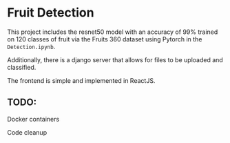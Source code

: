 # Fruit Detection
This project includes the resnet50 model with an accuracy of 99% trained on 120 classes of fruit via the Fruits 360 dataset using Pytorch in the `Detection.ipynb`.

Additionally, there is a django server that allows for files to be uploaded and classified.

The frontend is simple and implemented in ReactJS.

## TODO:

Docker containers

Code cleanup
